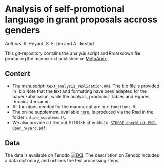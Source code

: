 # Analysis of self-promotional language in grant proposals accross genders

*Authors:* R. Heyard, S. F. Lim and A. Jorstad

This git-repository contains the analysis script and Rmarkdown file producing the manuscript published on [MetaArxix](https://osf.io/preprints/metaarxiv/7438p). 


## Content

- The manuscript: `text_analysis_replication.Rmd`. The bib file is provided in `bib Note that the text and formatting have been adapted for the paper submission, while the analysis, producing Tables and Figures, remains the same.    
- All functions needed for the manuscript are in `r_functions.R`.  
- The online supplement, available [here](https://snsf-data.github.io/positive_language/online_supplement/index.html), is produced via the Rmd in the folder `online_supplement\`.  
- We also provide a filled out STROBE checklist in [`STROBE_checklist_BMJ-Open_heyard.pdf`](https://github.com/snsf-data/positive_language/blob/main/STROBE_checklist_BMJ-Open_heyard.pdf).


## Data
The data is available on Zenodo [![DOI](https://zenodo.org/badge/DOI/10.5281/zenodo.6676562.svg)](https://doi.org/10.5281/zenodo.6676562). The description on Zenodo includes a data dictionary, and outlines the text processing steps.




